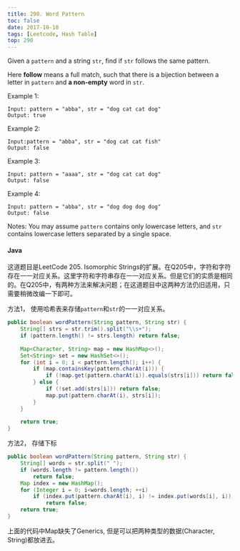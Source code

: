 ```yaml
---
title: 290. Word Pattern
toc: false
date: 2017-10-10
tags: [Leetcode, Hash Table]
top: 290
---
```


Given a `pattern` and a string `str`, find if `str` follows the same pattern.

Here **follow** means a full match, such that there is a bijection between a letter in `pattern` and **a non-empty** word in `str`.

Example 1:

```
Input: pattern = "abba", str = "dog cat cat dog"
Output: true
```

Example 2:

```
Input:pattern = "abba", str = "dog cat cat fish"
Output: false
```

Example 3:

```
Input: pattern = "aaaa", str = "dog cat cat dog"
Output: false
```

Example 4:

```
Input: pattern = "abba", str = "dog dog dog dog"
Output: false
```

Notes:
You may assume `pattern` contains only lowercase letters, and `str` contains lowercase letters separated by a single space.

#### Java

这道题目是LeetCode 205. Isomorphic Strings的扩展。在Q205中，字符和字符存在一一对应关系。这里字符和字符串存在一一对应关系。但是它们的实质是相同的。在Q205中，有两种方法来解决问题；在这道题目中这两种方法仍旧适用，只需要稍微改编一下即可。

方法1， 使用哈希表来存储`pattern`和`str`的一一对应关系。

```Java
public boolean wordPattern(String pattern, String str) {
    String[] strs = str.trim().split("\\s+");
    if (pattern.length() != strs.length) return false;
    
    Map<Character, String> map = new HashMap<>();
    Set<String> set = new HashSet<>();
    for (int i = 0; i < pattern.length(); i++) {
        if (map.containsKey(pattern.charAt(i))) {
            if (!map.get(pattern.charAt(i)).equals(strs[i])) return false;
        } else {
            if (!set.add(strs[i])) return false;
            map.put(pattern.charAt(i), strs[i]);
        }
    }
    
    return true;    
}
```

方法2， 存储下标

```Java
public boolean wordPattern(String pattern, String str) {
    String[] words = str.split(" ");
    if (words.length != pattern.length())
        return false;
    Map index = new HashMap();
    for (Integer i = 0; i<words.length; ++i)
        if (index.put(pattern.charAt(i), i) != index.put(words[i], i))
            return false;
    return true;   
}
```

上面的代码中Map缺失了Generics, 但是可以把两种类型的数据(Character, String)都放进去。